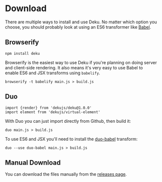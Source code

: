 # Download

There are multiple ways to install and use Deku. No matter which option you choose, you should probably look at using an ES6 transformer like [Babel](https://babeljs.io).

## Browserify

```
npm install deku
```

Browserify is the easiest way to use Deku if you're planning on doing server and client-side rendering. It also means it's very easy to use Babel to enable ES6 and JSX transforms using `babelify`.

```
browserify -t babelify main.js > build.js
```

## Duo

```
import {render} from 'dekujs/deku@1.0.0'
import element from 'dekujs/virtual-element'
```

With Duo you can just import directly from Github, then build it:

```
duo main.js > build.js
```

To use ES6 and JSX you'll need to install the [duo-babel](https://github.com/babel/duo-babel) transform:

```
duo --use duo-babel main.js > build.js
```

## Manual Download

You can download the files manually from the [releases page](https://github.com/segmentio/deku/releases).
